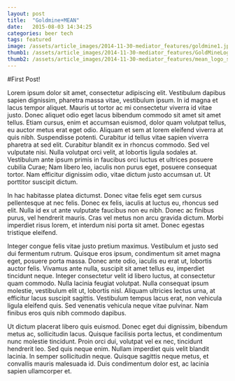 ```yaml
---
layout: post
title:  "Goldmine+MEAN"
date:   2015-08-03 14:34:25
categories: beer tech
tags: featured
image: /assets/article_images/2014-11-30-mediator_features/goldmine1.jpg
thumb1: /assets/article_images/2014-11-30-mediator_features/GoldMineLogo_000_scaled.jpg
thumb2: /assets/article_images/2014-11-30-mediator_features/mean_logo_scaled.jpg
---
```


#First Post!

Lorem ipsum dolor sit amet, consectetur adipiscing elit. Vestibulum dapibus sapien dignissim, pharetra massa vitae, vestibulum ipsum. In id magna et lacus tempor aliquet. Mauris ut tortor ac mi consectetur viverra id vitae justo. Donec aliquet odio eget lacus bibendum commodo sit amet sit amet tellus. Etiam cursus, enim et accumsan euismod, dolor quam volutpat tellus, eu auctor metus erat eget odio. Aliquam et sem at lorem eleifend viverra at quis nibh. Suspendisse potenti. Curabitur id tellus vitae sapien viverra pharetra at sed elit. Curabitur blandit ex in rhoncus commodo. Sed vel vulputate nisi. Nulla volutpat orci velit, at lobortis ligula sodales at. Vestibulum ante ipsum primis in faucibus orci luctus et ultrices posuere cubilia Curae; Nam libero leo, iaculis non purus eget, posuere consequat tortor. Nam efficitur dignissim odio, vitae dictum justo accumsan ut. Ut porttitor suscipit dictum.

In hac habitasse platea dictumst. Donec vitae felis eget sem cursus pellentesque at nec felis. Donec ex felis, iaculis at luctus eu, rhoncus sed elit. Nulla id ex ut ante vulputate faucibus non eu nibh. Donec ac finibus purus, vel hendrerit mauris. Cras vel metus non arcu gravida dictum. Morbi imperdiet risus lorem, et interdum nisi porta sit amet. Donec egestas tristique eleifend.

Integer congue felis vitae justo pretium maximus. Vestibulum et justo sed dui fermentum rutrum. Quisque eros ipsum, condimentum sit amet magna eget, posuere porta massa. Donec ante odio, iaculis eu erat ut, lobortis auctor felis. Vivamus ante nulla, suscipit sit amet tellus eu, imperdiet tincidunt neque. Integer consectetur velit id libero luctus, at consectetur quam commodo. Nulla lacinia feugiat volutpat. Nulla consequat ipsum molestie, vestibulum elit ut, lobortis nisl. Aliquam ultricies lectus urna, at efficitur lacus suscipit sagittis. Vestibulum tempus lacus erat, non vehicula ligula eleifend quis. Sed venenatis vehicula neque vitae pulvinar. Nam finibus eros quis nibh commodo dapibus.

Ut dictum placerat libero quis euismod. Donec eget dui dignissim, bibendum metus ac, sollicitudin lacus. Quisque facilisis porta lectus, et condimentum nunc molestie tincidunt. Proin orci dui, volutpat vel ex nec, tincidunt hendrerit leo. Sed quis neque enim. Nullam imperdiet quis velit blandit lacinia. In semper sollicitudin neque. Quisque sagittis neque metus, et convallis mauris malesuada id. Duis condimentum dolor est, ac lacinia sapien ullamcorper et.

<div class="post-image-image" style="background-image: url({% if page.image %}{{ page.image }}{% endif %})">
          <img src="/assets/images/goldmine1.jpg>
</div>

